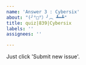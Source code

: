 ```yaml
---
name: 'Answer 3 : Cybersix'
about: "(╯°□°）╯︵ ┻━┻"
title: quiz|839|Cybersix
labels: ''
assignees: ''

---
```


Just click 'Submit new issue'.
